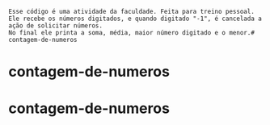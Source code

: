     Esse código é uma atividade da faculdade. Feita para treino pessoal.   
    Ele recebe os números digitados, e quando digitado "-1", é cancelada a ação de solicitar números.
    No final ele printa a soma, média, maior número digitado e o menor.# contagem-de-numeros
# contagem-de-numeros
# contagem-de-numeros
